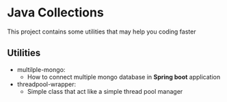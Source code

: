 Java Collections
===
This project contains some utilities that may help you
coding faster

## Utilities
* multilple-mongo:
    - How to connect multiple mongo database in <b>Spring boot</b> application
* threadpool-wrapper:
    - Simple class that act like a simple thread pool manager



